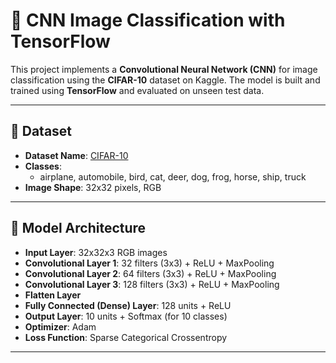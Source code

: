 # 🧠 CNN Image Classification with TensorFlow

This project implements a **Convolutional Neural Network (CNN)** for image classification using the **CIFAR-10** dataset on Kaggle. The model is built and trained using **TensorFlow** and evaluated on unseen test data.

---

## 📁 Dataset

- **Dataset Name**: [CIFAR-10](https://www.kaggle.com/competitions/cifar-10)
- **Classes**:
  - airplane, automobile, bird, cat, deer, dog, frog, horse, ship, truck
- **Image Shape**: 32x32 pixels, RGB

---

## 🧠 Model Architecture

- **Input Layer**: 32x32x3 RGB images
- **Convolutional Layer 1**: 32 filters (3x3) + ReLU + MaxPooling
- **Convolutional Layer 2**: 64 filters (3x3) + ReLU + MaxPooling
- **Convolutional Layer 3**: 128 filters (3x3) + ReLU + MaxPooling
- **Flatten Layer**
- **Fully Connected (Dense) Layer**: 128 units + ReLU
- **Output Layer**: 10 units + Softmax (for 10 classes)
- **Optimizer**: Adam
- **Loss Function**: Sparse Categorical Crossentropy

---



